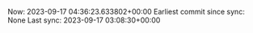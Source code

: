 Now: 2023-09-17 04:36:23.633802+00:00 Earliest commit since sync: None Last sync: 2023-09-17 03:08:30+00:00
